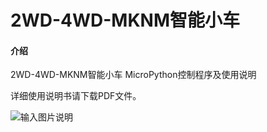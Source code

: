 # 2WD-4WD-MKNM智能小车

#### 介绍
2WD-4WD-MKNM智能小车
MicroPython控制程序及使用说明

详细使用说明书请下载PDF文件。

![输入图片说明](https://foruda.gitee.com/images/1688031018652576273/4ecee9a5_2260245.jpeg "2wd_4wd_miniMKNM.jpeg")
